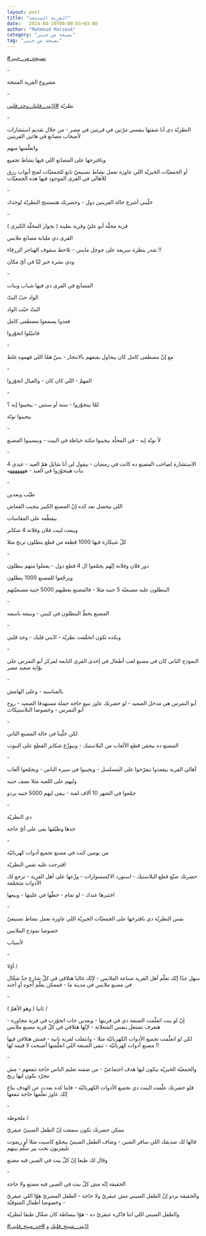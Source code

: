 ```yaml
---
layout: post
title: "القرية المنتجة"
date:   2024-04-10T00:00:01+03:00
author: "Mahmoud Marzouk"
category: "نصيحة من خبير"
tag: "نصيحة من خبير"
---
```



[<u>\#نصيحة\_من\_خبير</u>](https://www.facebook.com/hashtag/%D9%86%D8%B5%D9%8A%D8%AD%D8%A9_%D9%85%D9%86_%D8%AE%D8%A8%D9%8A%D8%B1?__eep__=6&__cft__%5b0%5d=AZVW1zAb4WhEVmiYnjAUxmcUs23mBDQGlSN3r-9RJOSJxZo5SVvRHpP7JS8p9sO4kCOn46X_p9IiO5bUu0MIaB-8HVCcgZxXkTNjYD1M8jdSr5NFlub-wexgxkjF222JWL9s4dA8GriFi6LRnC4PLESnIawUUcrgyPUz6YtCUKG54KuBeOV6qOZk-tmahdOwLhA&__tn__=*NK-R)

\-

مشروع القرية المنتجة

\-

نظريّة
[<u>\#ادّيني\_قلبك\_وخد\_قلبي</u>](https://www.facebook.com/hashtag/%D8%A7%D8%AF%D9%91%D9%8A%D9%86%D9%8A_%D9%82%D9%84%D8%A8%D9%83_%D9%88%D8%AE%D8%AF_%D9%82%D9%84%D8%A8%D9%8A?__eep__=6&__cft__%5b0%5d=AZVW1zAb4WhEVmiYnjAUxmcUs23mBDQGlSN3r-9RJOSJxZo5SVvRHpP7JS8p9sO4kCOn46X_p9IiO5bUu0MIaB-8HVCcgZxXkTNjYD1M8jdSr5NFlub-wexgxkjF222JWL9s4dA8GriFi6LRnC4PLESnIawUUcrgyPUz6YtCUKG54KuBeOV6qOZk-tmahdOwLhA&__tn__=*NK-R)

\-

النظريّة دي أنا شفتها بنفسي مرّتين في قريتين في مصر - من
خلال تقديم استشارات لأصحاب مصانع في هاتين القريتين

واتعلّمتها منهم

وباقترحها على المصانع اللي فيها نشاط تجميع

أو الجمعيّات الخيريّة اللي عاوزة تعمل نشاط تصنيعيّ تابع
للجمعيّات لفتح أبواب رزق للأهالي في القرى الموجود فيها هذه
الجمعيّات

\-

خلّيني أشرح حالة القريتين دول - وحضرتك هتستنتج النظريّة
لوحدك

\-

قرية محلّة أبو عليّ وقرية بطينة ( بجوار المحلّة
الكبرى )

القرى دي مليانة مصانع ملابس

تقدر بنظرة سريعة على جوجل مابس - تلاحظ سقوف الهناجر
الزرقاء !!

ودي بشرة خير ليّا في أيّ مكان

\-

المصانع في القرى دي فيها شباب وبنات

الواد حبّ البتّ

البتّ حبّت الواد

قعدوا يسمعوا مصطفى كامل

فاتنيّلوا اتجوّزوا

\-

مع إنّ مصطفى كامل كان بيحاول يقنعهم بالانتحار - بسّ همّا
اللي فهموه غلط

\-

المهمّ - اللي كان كان - والعيال اتجوّزوا

\-

لمّا بيتجوّزوا - سنة أو سنتين - بيجيبوا إيه ؟

بيجيبوا نونّة

\-

لأ نونّة إيه - في المحلّة بيجيبوا مكنة خياطة في البيت -
وبيسيبوا المصنع

\-

الاستشارة لصاحب المصنع ده كانت في رمضان - بيقول لي أنا
شايل همّ العيد - عندي 4 بنات هيتجوّزوا في العيد - هههههههه

\-

طيّب وبعدين

اللي بيحصل بعد كده إنّ المصنع الكبير بيجيب القماش

بيقطّعه على المقاسات

ويبعت لبيت فلان وفلانة 4 شكاير

كلّ شيكارة فيها 1000 قطعة من قطع بنطلون ترنج مثلا

\-

دور فلان وفلانة إنّهم يجمّعوا ال 4 قطع دول - يعملوا منهم
بنطلون

ويرجّعوا للمصنع 1000 بنطلون

البنطلون عليه مصنعيّة 5 جنيه مثلا - فالمصنع يعطيهم 5000
جنيه مصنعيّتهم

\-

المصنع يحطّ البنطلون في كيس - ويبيعه باسمه

\-

وبكده تكون اتحقّقت نظريّة - ادّيني قلبك - وخد قلبي

\-

النموذج الثاني كان في مصنع لعب أطفال في إحدى القرى
التابعة لمركز أبو النمرس على بوّابة صعيد مصر

\-

بالمناسبة - وعلى الهامش

أبو النمرس هي مدخل الصعيد - لو حضرتك عاوز تبيع حاجة جملة
مستهدفا الصعيد - روح أبو النمرس - وخصوصا البلاستيكات

\-

لكن خلّينا في حالة المصنع التاني

المصنع ده بيحقن قطع الألعاب من البلاستيك - وبيوزّع شكاير
القطع على البيوت

\-

أهالي القرية بيقعدوا يتفرّجوا على المسلسل - ويجيبوا في
سيرة الناس - ويجمّعوا ألعاب

وليهم على اللعبة مثلا نصف جنيه

جمّعوا في الشهر 10 آلاف لعبة - يبقى ليهم 5000 جنيه
بردو

\-

دي النظريّة

خدها وطبّقها بقى على أيّ حاجة

\-

من يومين كنت في مصنع تجميع أدوات كهربائيّة

اقترحت عليه نفس النظريّة

حضرتك صنّع قطع البلاستيك - استورد الاكسسوارات - وزّعها على
أهل القرية - ترجع لك الأدوات متجمّعة

اختبرها عندك - لو تمام - حطّها في علبتها - وبيعها

\-

نفس النظريّة دي باقترحها على الجمعيّات الخيريّة اللي عاوزة
تعمل نشاط تصنيعيّ

خصوصا نموذج الملابس

لأسباب

\-

أوّلا /

سهل جدّا إنّك تعلّم أهل القرية صناعة الملابس - لإنّك غالبا
هتلاقي في كلّ شارع حدّ شغّال في مصنع ملابس في مدينة ما - فممكن يعلّم أخوه أو
أخته

\-

ثانيا ( وهو الأهمّ ) /

إنّ لو بنت اتعلّمت الصنعة دي في قريتها - وبعدين جات اتجوّزت
في قرية مجاورة - هتعرف تشتغل بنفس الشغلانة - لإنّها هتلاقي في كلّ قرية
مصنع ملابس

لكن لو اتعلّمت تجميع الأدوات الكهربائيّة مثلا - وانتقلت
لقرية تانية - فمش هتلاقي فيها مصنع أدوات كهربائيّة - تبقى الصنعة اللي
اتعلّمتها أصبحت لا قيمة لها !!

\-

والجمعيّة الخيريّة بيكون ليها هدف اجتماعيّ - من ضمنه تعليم
الناس حاجة تنفعهم - مش مجرّد يكون ليها ربح

فلو حضرتك علّمت البنت دي تجميع الأدوات
الكهربائيّة - فانتا كده بعدت عن الهدف بتاع إنّك
عاوز تعلّمها حاجة تنفعها

\-

ملحوظة /

ممكن حضرتك تكون سمعت إنّ الطفل الصينيّ عبقريّ

قالها لك صديقك اللي سافر الصين - وشاف الطفل الصينيّ بيجمّع
كاسيت مثلا أو ريموت تليفزيون تحت بير سلّم بيتهم

وقال لك طبعا إنّ كلّ بيت في الصين فيه مصنع

\-

الحقيقة إنّه مش كلّ بيت في الصين فيه مصنع ولا حاجة

والحقيقة بردو إنّ الطفل الصيني مش عبقريّ ولا حاجة - الطفل
المصريّ هوّا اللي عبقريّ - وخصوصا أطفال المنوفيّة

والطفل الصيني اللي انتا فاكره عبقريّ ده - هوّا ببساطة كان
شغّال طبقا لنظريّة

[<u>\#ادّيني\_شينج\_قلبك</u>](https://www.facebook.com/hashtag/%D8%A7%D8%AF%D9%91%D9%8A%D9%86%D9%8A_%D8%B4%D9%8A%D9%86%D8%AC_%D9%82%D9%84%D8%A8%D9%83?__eep__=6&__cft__%5b0%5d=AZVW1zAb4WhEVmiYnjAUxmcUs23mBDQGlSN3r-9RJOSJxZo5SVvRHpP7JS8p9sO4kCOn46X_p9IiO5bUu0MIaB-8HVCcgZxXkTNjYD1M8jdSr5NFlub-wexgxkjF222JWL9s4dA8GriFi6LRnC4PLESnIawUUcrgyPUz6YtCUKG54KuBeOV6qOZk-tmahdOwLhA&__tn__=*NK-R)
و
[<u>\#خد\_مينج\_قلبي</u>](https://www.facebook.com/hashtag/%D8%AE%D8%AF_%D9%85%D9%8A%D9%86%D8%AC_%D9%82%D9%84%D8%A8%D9%8A?__eep__=6&__cft__%5b0%5d=AZVW1zAb4WhEVmiYnjAUxmcUs23mBDQGlSN3r-9RJOSJxZo5SVvRHpP7JS8p9sO4kCOn46X_p9IiO5bUu0MIaB-8HVCcgZxXkTNjYD1M8jdSr5NFlub-wexgxkjF222JWL9s4dA8GriFi6LRnC4PLESnIawUUcrgyPUz6YtCUKG54KuBeOV6qOZk-tmahdOwLhA&__tn__=*NK-R)
